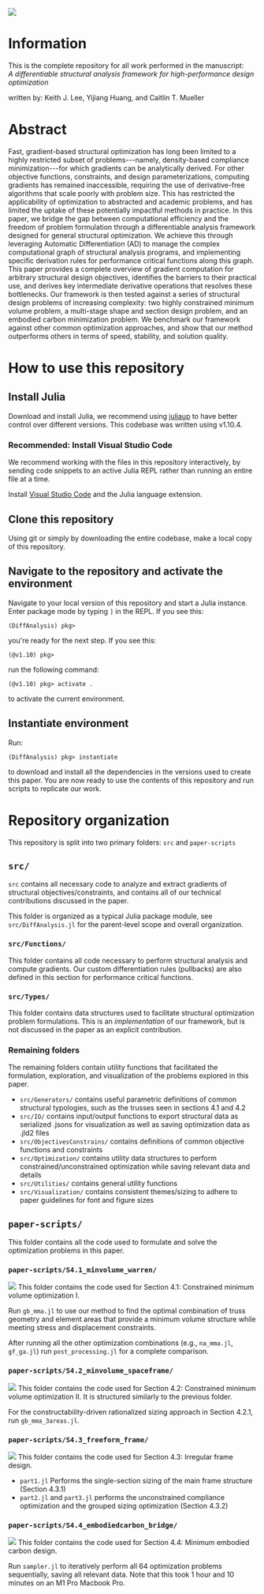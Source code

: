 ![](readme_figures/abstract.png)

# Information
This is the complete repository for all work performed in the manuscript:  
*A differentiable structural analysis framework for high-performance design optimization*  

written by: Keith J. Lee, Yijiang Huang, and Caitlin T. Mueller 

# Abstract
Fast, gradient-based structural optimization has long been limited to a highly restricted subset of problems---namely, density-based compliance minimization---for which gradients can be analytically derived. 
For other objective functions, constraints, and design parameterizations, computing gradients has remained inaccessible, requiring the use of derivative-free algorithms that scale poorly with problem size.
This has restricted the applicability of optimization to abstracted and academic problems, and has limited the uptake of these potentially impactful methods in practice.
In this paper, we bridge the gap between computational efficiency and the freedom of problem formulation through a differentiable analysis framework designed for general structural optimization.
We achieve this through leveraging Automatic Differentiation (AD) to manage the complex computational graph of structural analysis programs, and implementing specific derivation rules for performance critical functions along this graph.
This paper provides a complete overview of gradient computation for arbitrary structural design objectives, identifies the barriers to their practical use, and derives key intermediate derivative operations that resolves these bottlenecks.
Our framework is then tested against a series of structural design problems of increasing complexity: two highly constrained minimum volume problem, a multi-stage shape and section design problem, and an embodied carbon minimization problem.
We benchmark our framework against other common optimization approaches, and show that our method outperforms others in terms of speed, stability, and solution quality.

# How to use this repository
## Install Julia
Download and install Julia, we recommend using [juliaup](https://github.com/JuliaLang/juliaup) to have better control over different versions. This codebase was written using v1.10.4.

### Recommended: Install Visual Studio Code
We recommend working with the files in this repository interactively, by sending code snippets to an active Julia REPL rather than running an entire file at a time.

Install [Visual Studio Code](https://code.visualstudio.com/) and the Julia language extension.

## Clone this repository
Using git or simply by downloading the entire codebase, make a local copy of this repository.

## Navigate to the repository and activate the environment
Navigate to your local version of this repository and start a Julia instance.  
Enter package mode by typing `]` in the REPL. If you see this:
```julia-repl
(DiffAnalysis) pkg>
```
you're ready for the next step. If you see this:
```julia-repl
(@v1.10) pkg>
```
run the following command:
```julia-repl
(@v1.10) pkg> activate .
```
to activate the current environment.

## Instantiate environment
Run:
```julia-repl
(DiffAnalysis) pkg> instantiate
```
to download and install all the dependencies in the versions used to create this paper. You are now ready to use the contents of this repository and run scripts to replicate our work.

# Repository organization
This repository is split into two primary folders: `src` and `paper-scripts`

## `src/`
`src` contains all necessary code to analyze and extract gradients of structural objectives/constraints, and contains all of our technical contributions discussed in the paper.

This folder is organized as a typical Julia package module, see `src/DiffAnalysis.jl` for the parent-level scope and overall organization.

### `src/Functions/`
This folder contains all code necessary to perform structural analysis and compute gradients. Our custom differentiation rules (pullbacks) are also defined in this section for performance critical functions.

### `src/Types/`
This folder contains data structures used to facilitate structural optimization problem formulations. This is an *implementation* of our framework, but is not discussed in the paper as an explicit contribution.

### Remaining folders
The remaining folders contain utility functions that facilitated the formulation, exploration, and visualization of the problems explored in this paper.

- `src/Generators/` contains useful parametric definitions of common structural typologies, such as the trusses seen in sections 4.1 and 4.2
- `src/IO/` contains input/output functions to export structural data as serialized .jsons for visualization as well as saving optimization data as .jld2 files
- `src/ObjectivesConstrains/` contains definitions of common objective functions and constraints
- `src/Optimization/` contains utility data structures to perform constrained/unconstrained optimization while saving relevant data and details
- `src/Utilities/` contains general utility functions
- `src/Visualization/` contains consistent themes/sizing to adhere to paper guidelines for font and figure sizes

## `paper-scripts/`
This folder contains all the code used to formulate and solve the optimization problems in this paper.

### `paper-scripts/S4.1_minvolume_warren/`
![](readme_figures/warren.png)
This folder contains the code used for Section 4.1: Constrained minimum volume optimization I.

Run `gb_mma.jl` to use our method to find the optimal combination of truss geometry and element areas that provide a minimum volume structure while meeting stress and displacement constraints.

After running all the other optimization combinations (e.g., `na_mma.jl`, `gf_ga.jl`) run `post_processing.jl` for a complete comparison.

### `paper-scripts/S4.2_minvolume_spaceframe/`
![](readme_figures/spaceframe.png)
This folder contains the code used for Section 4.2: Constrained minimum volume optimization II.
It is structured similarly to the previous folder.

For the constructability-driven rationalized sizing approach in Section 4.2.1, run `gb_mma_3areas.jl`.

### `paper-scripts/S4.3_freeform_frame/`
![](readme_figures/frame.png)
This folder contains the code used for Section 4.3: Irregular frame design.

- `part1.jl` Performs the single-section sizing of the main frame structure (Section 4.3.1)
- `part2.jl` and `part3.jl` performs the unconstrained compliance optimization and the grouped sizing optimization (Section 4.3.2)


### `paper-scripts/S4.4_embodiedcarbon_bridge/`
![](readme_figures/bridge.png)
This folder contains the code used for Section 4.4: Minimum embodied carbon design.

Run `sampler.jl` to iteratively perform all 64 optimization problems sequentially, saving all relevant data.
Note that this took 1 hour and 10 minutes on an M1 Pro Macbook Pro.